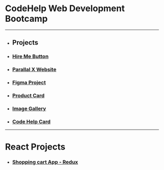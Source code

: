# CodeHelp Web Development Bootcamp

---

- ## Projects

- ### [Hire Me Button](https://github.com/AtulSinghAtul/codeHelpMainFolder/tree/main/classHomeWork/hire-me-button)

- ### [Parallal X Website](https://github.com/AtulSinghAtul/codeHelpParallalxWebsite)

- ### [Figma Project](https://github.com/AtulSinghAtul/codeHelpMainFolder/tree/main/classHomeWork/codeHelp-Figma-Assignment)
- ### [Product Card](https://github.com/AtulSinghAtul/codeHelpMainFolder/tree/main/classHomeWork/product%20card)
- ### [Image Gallery](https://github.com/AtulSinghAtul/codeHelpMainFolder/tree/main/classHomeWork/imageGallery%202)
 
- ### [Code Help Card](https://github.com/AtulSinghAtul/codeHelpMainFolder/tree/main/classHomeWork/card-codeHelp)

---
# React Projects

- ### [Shopping cart App - Redux](https://github.com/AtulSinghAtul/codeHelpMainFolder/tree/main/react-advance-class/shopping-cart-app-using-redux)

